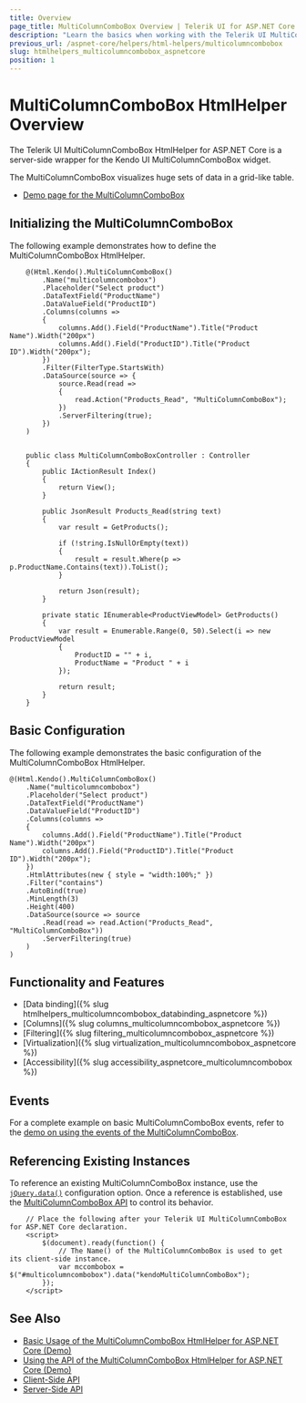 ```yaml
---
title: Overview
page_title: MultiColumnComboBox Overview | Telerik UI for ASP.NET Core HTML Helpers
description: "Learn the basics when working with the Telerik UI MultiColumnComboBox HtmlHelper for ASP.NET Core (MVC 6 or ASP.NET Core MVC)."
previous_url: /aspnet-core/helpers/html-helpers/multicolumncombobox
slug: htmlhelpers_multicolumncombobox_aspnetcore
position: 1
---
```


# MultiColumnComboBox HtmlHelper Overview

The Telerik UI MultiColumnComboBox HtmlHelper for ASP.NET Core is a server-side wrapper for the Kendo UI MultiColumnComboBox widget.

The MultiColumnComboBox visualizes huge sets of data in a grid-like table.

* [Demo page for the MultiColumnComboBox](https://demos.telerik.com/aspnet-core/multicolumncombobox/index)

## Initializing the MultiColumnComboBox

The following example demonstrates how to define the MultiColumnComboBox HtmlHelper.

```Razor
    @(Html.Kendo().MultiColumnComboBox()
        .Name("multicolumncombobox")
        .Placeholder("Select product")
        .DataTextField("ProductName")
        .DataValueField("ProductID")
        .Columns(columns =>
        {
            columns.Add().Field("ProductName").Title("Product Name").Width("200px")
            columns.Add().Field("ProductID").Title("Product ID").Width("200px");
        })
        .Filter(FilterType.StartsWith)
        .DataSource(source => {
            source.Read(read =>
            {
                read.Action("Products_Read", "MultiColumnComboBox");
            })
            .ServerFiltering(true);
        })
    )

```
```Controller

    public class MultiColumnComboBoxController : Controller
    {
        public IActionResult Index()
        {
            return View();
        }

        public JsonResult Products_Read(string text)
        {
            var result = GetProducts();

            if (!string.IsNullOrEmpty(text))
            {
                result = result.Where(p => p.ProductName.Contains(text)).ToList();
            }

            return Json(result);
        }

        private static IEnumerable<ProductViewModel> GetProducts()
        {
            var result = Enumerable.Range(0, 50).Select(i => new ProductViewModel
            {
                ProductID = "" + i,
                ProductName = "Product " + i
            });

            return result;
        }
    }
```

## Basic Configuration

The following example demonstrates the basic configuration of the MultiColumnComboBox HtmlHelper.

    @(Html.Kendo().MultiColumnComboBox()
        .Name("multicolumncombobox")
        .Placeholder("Select product")
        .DataTextField("ProductName")
        .DataValueField("ProductID")
        .Columns(columns =>
        {
            columns.Add().Field("ProductName").Title("Product Name").Width("200px")
            columns.Add().Field("ProductID").Title("Product ID").Width("200px");
        })
        .HtmlAttributes(new { style = "width:100%;" })
        .Filter("contains")
        .AutoBind(true)
        .MinLength(3)
        .Height(400)
        .DataSource(source => source
            .Read(read => read.Action("Products_Read", "MultiColumnComboBox"))
            .ServerFiltering(true)
        )
    )

## Functionality and Features

* [Data binding]({% slug htmlhelpers_multicolumncombobox_databinding_aspnetcore %})
* [Columns]({% slug columns_multicolumncombobox_aspnetcore %})
* [Filtering]({% slug filtering_multicolumncombobox_aspnetcore %})
* [Virtualization]({% slug virtualization_multicolumncombobox_aspnetcore %})
* [Accessibility]({% slug accessibility_aspnetcore_multicolumncombobox %})

## Events

For a complete example on basic MultiColumnComboBox events, refer to the [demo on using the events of the MultiColumnComboBox](https://demos.telerik.com/aspnet-core/multicolumncombobox/events).

## Referencing Existing Instances

To reference an existing MultiColumnComboBox instance, use the [`jQuery.data()`](https://api.jquery.com/jQuery.data/) configuration option. Once a reference is established, use the [MultiColumnComboBox API](https://docs.telerik.com/kendo-ui/api/javascript/ui/multicolumncombobox) to control its behavior.

```
    // Place the following after your Telerik UI MultiColumnComboBox for ASP.NET Core declaration.
    <script>
        $(document).ready(function() {
            // The Name() of the MultiColumnComboBox is used to get its client-side instance.
            var mccombobox = $("#multicolumncombobox").data("kendoMultiColumnComboBox");
        });
    </script>
```

## See Also

* [Basic Usage of the MultiColumnComboBox HtmlHelper for ASP.NET Core (Demo)](https://demos.telerik.com/aspnet-core/multicolumncombobox/index)
* [Using the API of the MultiColumnComboBox HtmlHelper for ASP.NET Core (Demo)](https://demos.telerik.com/aspnet-core/multicolumncombobox/api)
* [Client-Side API](https://docs.telerik.com/kendo-ui/api/javascript/ui/multicolumncombobox)
* [Server-Side API](/api/multicolumncombobox)
